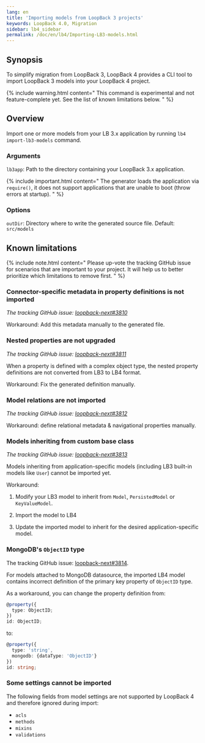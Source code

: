 ```yaml
---
lang: en
title: 'Importing models from LoopBack 3 projects'
keywords: LoopBack 4.0, Migration
sidebar: lb4_sidebar
permalink: /doc/en/lb4/Importing-LB3-models.html
---
```


## Synopsis

To simplify migration from LoopBack 3, LoopBack 4 provides a CLI tool to import
LoopBack 3 models into your LoopBack 4 project.

{% include warning.html content="
This command is experimental and not feature-complete yet.
See the list of known limitations below.
" %}

## Overview

Import one or more models from your LB 3.x application by running
`lb4 import-lb3-models` command.

### Arguments

`lb3app`: Path to the directory containing your LoopBack 3.x application.

{% include important.html content="
The generator loads the application via `require()`, it does not
support applications that are unable to boot (throw errors at startup).
" %}

### Options

`outDir`: Directory where to write the generated source file. Default:
`src/models`

## Known limitations

{% include note.html content="
Please up-vote the tracking GitHub issue for scenarios that are important to
your project. It will help us to better prioritize which limitations to remove
first.
" %}

### Connector-specific metadata in property definitions is not imported

_The tracking GitHub issue:
[loopback-next#3810](https://github.com/strongloop/loopback-next/issues/3810)_

Workaround: Add this metadata manually to the generated file.

### Nested properties are not upgraded

_The tracking GitHub issue:
[loopback-next#3811](https://github.com/strongloop/loopback-next/issues/3811)_

When a property is defined with a complex object type, the nested property
definitions are not converted from LB3 to LB4 format.

Workaround: Fix the generated definition manually.

### Model relations are not imported

_The tracking GitHub issue:
[loopback-next#3812](https://github.com/strongloop/loopback-next/issues/3812)_

Workaround: define relational metadata & navigational properties manually.

### Models inheriting from custom base class

_The tracking GitHub issue:
[loopback-next#3813](https://github.com/strongloop/loopback-next/issues/3813)_

Models inheriting from application-specific models (including LB3 built-in
models like `User`) cannot be imported yet.

Workaround:

1. Modify your LB3 model to inherit from `Model`, `PersistedModel` or
   `KeyValueModel`.

2. Import the model to LB4

3. Update the imported model to inherit for the desired application-specific
   model.

### MongoDB's `ObjectID` type

The tracking GitHub issue:
[loopback-next#3814](https://github.com/strongloop/loopback-next/issues/3814).

For models attached to MongoDB datasource, the imported LB4 model contains
incorrect definition of the primary key property of `ObjectID` type.

As a workaround, you can change the property definition from:

```ts
@property({
  type: ObjectID;
})
id: ObjectID;
```

to:

```ts
@property({
  type: 'string',
  mongodb: {dataType: 'ObjectID'}
})
id: string;
```

### Some settings cannot be imported

The following fields from model settings are not supported by LoopBack 4 and
therefore ignored during import:

- `acls`
- `methods`
- `mixins`
- `validations`
